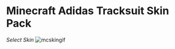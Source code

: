 # Minecraft Adidas Tracksuit Skin Pack
*Select Skin*
![mcskingif](https://user-images.githubusercontent.com/92131037/203857187-fd6dce72-47e7-4e81-aadb-cea33c848878.gif)

